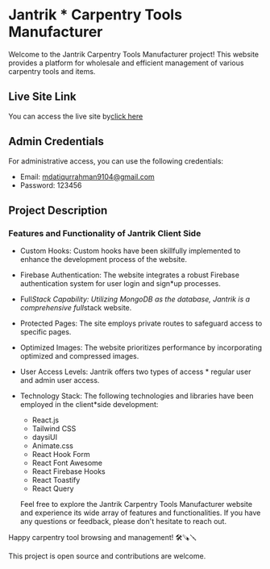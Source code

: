 # Jantrik * Carpentry Tools Manufacturer

Welcome to the Jantrik Carpentry Tools Manufacturer project! This website provides a platform for wholesale and efficient management of various carpentry tools and items.

## Live Site Link

You can access the live site by[click here](https://jantrik*45dcd.web.app/)

## Admin Credentials

For administrative access, you can use the following credentials:

* Email: mdatiqurrahman9104@gmail.com
* Password: 123456

## Project Description

### Features and Functionality of Jantrik Client Side

* Custom Hooks: Custom hooks have been skillfully implemented to enhance the development process of the website.
* Firebase Authentication: The website integrates a robust Firebase authentication system for user login and sign*up processes.
* Full*Stack Capability: Utilizing MongoDB as the database, Jantrik is a comprehensive full*stack website.
* Protected Pages: The site employs private routes to safeguard access to specific pages.
* Optimized Images: The website prioritizes performance by incorporating optimized and compressed images.
* User Access Levels: Jantrik offers two types of access * regular user and admin user access.
* Technology Stack: The following technologies and libraries have been employed in the client*side development:
  * React.js
  * Tailwind CSS
  * daysiUI
  * Animate.css
  * React Hook Form
  * React Font Awesome
  * React Firebase Hooks
  * React Toastify
  * React Query


  Feel free to explore the Jantrik Carpentry Tools Manufacturer website and experience its wide array of features and functionalities. If you have any questions or feedback, please don't hesitate to reach out.

Happy carpentry tool browsing and management! 🛠️🪚🪛

This project is open source and contributions are welcome.
